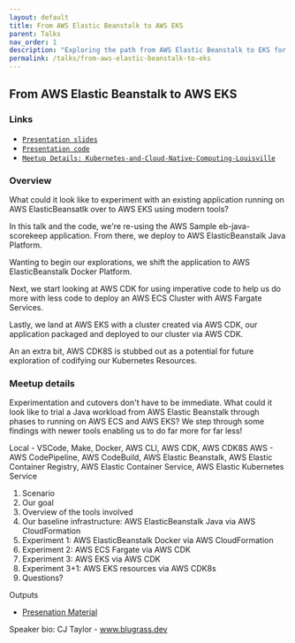 ```yaml
---
layout: default
title: From AWS Elastic Beanstalk to AWS EKS
parent: Talks
nav_order: 1
description: "Exploring the path from AWS Elastic Beanstalk to EKS for a Java application."
permalink: /talks/from-aws-elastic-beanstalk-to-eks
---
```


## From AWS Elastic Beanstalk to AWS EKS

### Links

- [`Presentation slides`](https://docs.google.com/presentation/d/e/2PACX-1vQiB6MIp963hZStyGmcUDXA_KxoDy3NnV_LAO0kbQBbFEsYbjJEqAK4mrPQT32ZrMKjbGzVWZ8xaHdT/pub?start=false&loop=false&delayms=3000)
- [`Presentation code`](https://github.com/bluegrass-dev/talk-from-elasticbeanstalk-to-eks)
- [`Meetup Details: Kubernetes-and-Cloud-Native-Computing-Louisville`](https://www.meetup.com/Kubernetes-and-Cloud-Native-Computing-Louisville/events/cdrwlrybchbkb/)

### Overview

What could it look like to experiment with an existing application running on AWS ElasticBeansatlk over to AWS EKS using modern tools?

In this talk and the code, we're re-using the AWS Sample eb-java-scorekeep application. From there, we deploy to AWS ElasticBeanstalk Java Platform.

Wanting to begin our explorations, we shift the application to AWS ElasticBeanstalk Docker Platform.

Next, we start looking at AWS CDK for using imperative code to help us do more with less code to deploy an AWS ECS Cluster with AWS Fargate Services.

Lastly, we land at AWS EKS with a cluster created via AWS CDK, our application packaged and deployed to our cluster via AWS CDK.

An an extra bit, AWS CDK8S is stubbed out as a potential for future exploration of codifying our Kubernetes Resources.

### Meetup details

Experimentation and cutovers don't have to be immediate. What could it look like to trial a Java workload from AWS Elastic Beanstalk through phases to running on AWS ECS and AWS EKS? We step through some findings with newer tools enabling us to do far more for far less!

Local - VSCode, Make, Docker, AWS CLI, AWS CDK, AWS CDK8S
AWS - AWS CodePipeline, AWS CodeBuild, AWS Elastic Beanstalk, AWS Elastic Container Registry, AWS Elastic Container Service, AWS Elastic Kubernetes Service

1. Scenario
2. Our goal
3. Overview of the tools involved
4. Our baseline infrastructure: AWS ElasticBeanstalk Java via AWS CloudFormation
5. Experiment 1: AWS ElasticBeanstalk Docker via AWS CloudFormation
6. Experiment 2: AWS ECS Fargate via AWS CDK
7. Experiment 3: AWS EKS via AWS CDK
8. Experiment 3+1: AWS EKS resources via AWS CDK8s
9. Questions?

Outputs

- [Presenation Material](https://www.bluegrass.dev/talks/from-aws-elastic-beanstalk-to-eks)

Speaker bio: CJ Taylor - www.blugrass.dev
